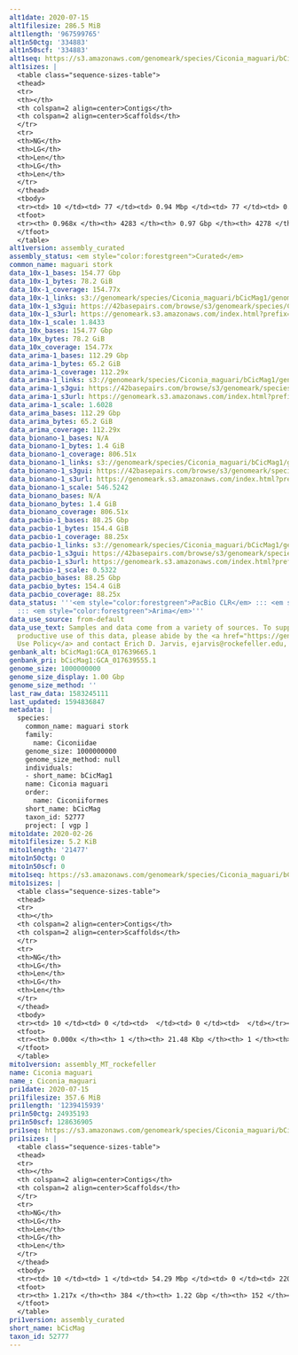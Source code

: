 ```yaml
---
alt1date: 2020-07-15
alt1filesize: 286.5 MiB
alt1length: '967599765'
alt1n50ctg: '334883'
alt1n50scf: '334883'
alt1seq: https://s3.amazonaws.com/genomeark/species/Ciconia_maguari/bCicMag1/assembly_curated/bCicMag1.alt.cur.20200715.fasta.gz
alt1sizes: |
  <table class="sequence-sizes-table">
  <thead>
  <tr>
  <th></th>
  <th colspan=2 align=center>Contigs</th>
  <th colspan=2 align=center>Scaffolds</th>
  </tr>
  <tr>
  <th>NG</th>
  <th>LG</th>
  <th>Len</th>
  <th>LG</th>
  <th>Len</th>
  </tr>
  </thead>
  <tbody>
  <tr><td> 10 </td><td> 77 </td><td> 0.94 Mbp </td><td> 77 </td><td> 0.94 Mbp </td></tr><tr><td> 20 </td><td> 205 </td><td> 0.66 Mbp </td><td> 205 </td><td> 0.66 Mbp </td></tr><tr><td> 30 </td><td> 376 </td><td> 0.52 Mbp </td><td> 376 </td><td> 0.52 Mbp </td></tr><tr><td> 40 </td><td> 592 </td><td> 414.48 Kbp </td><td> 592 </td><td> 414.48 Kbp </td></tr><tr style="background-color:#cccccc;"><td> 50 </td><td> 862 </td><td> 334.88 Kbp </td><td> 862 </td><td> 334.88 Kbp </td></tr><tr><td> 60 </td><td> 1195 </td><td> 268.90 Kbp </td><td> 1195 </td><td> 268.90 Kbp </td></tr><tr><td> 70 </td><td> 1613 </td><td> 209.36 Kbp </td><td> 1613 </td><td> 209.36 Kbp </td></tr><tr><td> 80 </td><td> 2167 </td><td> 153.50 Kbp </td><td> 2167 </td><td> 153.50 Kbp </td></tr><tr><td> 90 </td><td> 3012 </td><td> 87.56 Kbp </td><td> 3012 </td><td> 87.56 Kbp </td></tr><tr><td> 100 </td><td> 0 </td><td>  </td><td> 0 </td><td>  </td></tr></tbody>
  <tfoot>
  <tr><th> 0.968x </th><th> 4283 </th><th> 0.97 Gbp </th><th> 4278 </th><th> 0.97 Gbp </th></tr>
  </tfoot>
  </table>
alt1version: assembly_curated
assembly_status: <em style="color:forestgreen">Curated</em>
common_name: maguari stork
data_10x-1_bases: 154.77 Gbp
data_10x-1_bytes: 78.2 GiB
data_10x-1_coverage: 154.77x
data_10x-1_links: s3://genomeark/species/Ciconia_maguari/bCicMag1/genomic_data/10x/<br>
data_10x-1_s3gui: https://42basepairs.com/browse/s3/genomeark/species/Ciconia_maguari/bCicMag1/genomic_data/10x/
data_10x-1_s3url: https://genomeark.s3.amazonaws.com/index.html?prefix=species/Ciconia_maguari/bCicMag1/genomic_data/10x/
data_10x-1_scale: 1.8433
data_10x_bases: 154.77 Gbp
data_10x_bytes: 78.2 GiB
data_10x_coverage: 154.77x
data_arima-1_bases: 112.29 Gbp
data_arima-1_bytes: 65.2 GiB
data_arima-1_coverage: 112.29x
data_arima-1_links: s3://genomeark/species/Ciconia_maguari/bCicMag1/genomic_data/arima/<br>
data_arima-1_s3gui: https://42basepairs.com/browse/s3/genomeark/species/Ciconia_maguari/bCicMag1/genomic_data/arima/
data_arima-1_s3url: https://genomeark.s3.amazonaws.com/index.html?prefix=species/Ciconia_maguari/bCicMag1/genomic_data/arima/
data_arima-1_scale: 1.6028
data_arima_bases: 112.29 Gbp
data_arima_bytes: 65.2 GiB
data_arima_coverage: 112.29x
data_bionano-1_bases: N/A
data_bionano-1_bytes: 1.4 GiB
data_bionano-1_coverage: 806.51x
data_bionano-1_links: s3://genomeark/species/Ciconia_maguari/bCicMag1/genomic_data/bionano/<br>
data_bionano-1_s3gui: https://42basepairs.com/browse/s3/genomeark/species/Ciconia_maguari/bCicMag1/genomic_data/bionano/
data_bionano-1_s3url: https://genomeark.s3.amazonaws.com/index.html?prefix=species/Ciconia_maguari/bCicMag1/genomic_data/bionano/
data_bionano-1_scale: 546.5242
data_bionano_bases: N/A
data_bionano_bytes: 1.4 GiB
data_bionano_coverage: 806.51x
data_pacbio-1_bases: 88.25 Gbp
data_pacbio-1_bytes: 154.4 GiB
data_pacbio-1_coverage: 88.25x
data_pacbio-1_links: s3://genomeark/species/Ciconia_maguari/bCicMag1/genomic_data/pacbio/<br>
data_pacbio-1_s3gui: https://42basepairs.com/browse/s3/genomeark/species/Ciconia_maguari/bCicMag1/genomic_data/pacbio/
data_pacbio-1_s3url: https://genomeark.s3.amazonaws.com/index.html?prefix=species/Ciconia_maguari/bCicMag1/genomic_data/pacbio/
data_pacbio-1_scale: 0.5322
data_pacbio_bases: 88.25 Gbp
data_pacbio_bytes: 154.4 GiB
data_pacbio_coverage: 88.25x
data_status: '''<em style="color:forestgreen">PacBio CLR</em> ::: <em style="color:forestgreen">10x</em>
  ::: <em style="color:forestgreen">Arima</em>'''
data_use_source: from-default
data_use_text: Samples and data come from a variety of sources. To support fair and
  productive use of this data, please abide by the <a href="https://genome10k.soe.ucsc.edu/data-use-policies/">Data
  Use Policy</a> and contact Erich D. Jarvis, ejarvis@rockefeller.edu, with any questions.
genbank_alt: bCicMag1:GCA_017639665.1
genbank_pri: bCicMag1:GCA_017639555.1
genome_size: 1000000000
genome_size_display: 1.00 Gbp
genome_size_method: ''
last_raw_data: 1583245111
last_updated: 1594836847
metadata: |
  species:
    common_name: maguari stork
    family:
      name: Ciconiidae
    genome_size: 1000000000
    genome_size_method: null
    individuals:
    - short_name: bCicMag1
    name: Ciconia maguari
    order:
      name: Ciconiiformes
    short_name: bCicMag
    taxon_id: 52777
    project: [ vgp ]
mito1date: 2020-02-26
mito1filesize: 5.2 KiB
mito1length: '21477'
mito1n50ctg: 0
mito1n50scf: 0
mito1seq: https://s3.amazonaws.com/genomeark/species/Ciconia_maguari/bCicMag1/assembly_MT_rockefeller/bCicMag1.MT.20200226.fasta.gz
mito1sizes: |
  <table class="sequence-sizes-table">
  <thead>
  <tr>
  <th></th>
  <th colspan=2 align=center>Contigs</th>
  <th colspan=2 align=center>Scaffolds</th>
  </tr>
  <tr>
  <th>NG</th>
  <th>LG</th>
  <th>Len</th>
  <th>LG</th>
  <th>Len</th>
  </tr>
  </thead>
  <tbody>
  <tr><td> 10 </td><td> 0 </td><td>  </td><td> 0 </td><td>  </td></tr><tr><td> 20 </td><td> 0 </td><td>  </td><td> 0 </td><td>  </td></tr><tr><td> 30 </td><td> 0 </td><td>  </td><td> 0 </td><td>  </td></tr><tr><td> 40 </td><td> 0 </td><td>  </td><td> 0 </td><td>  </td></tr><tr style="background-color:#cccccc;"><td> 50 </td><td> 0 </td><td style="background-color:#ff8888;">  </td><td> 0 </td><td style="background-color:#ff8888;">  </td></tr><tr><td> 60 </td><td> 0 </td><td>  </td><td> 0 </td><td>  </td></tr><tr><td> 70 </td><td> 0 </td><td>  </td><td> 0 </td><td>  </td></tr><tr><td> 80 </td><td> 0 </td><td>  </td><td> 0 </td><td>  </td></tr><tr><td> 90 </td><td> 0 </td><td>  </td><td> 0 </td><td>  </td></tr><tr><td> 100 </td><td> 0 </td><td>  </td><td> 0 </td><td>  </td></tr></tbody>
  <tfoot>
  <tr><th> 0.000x </th><th> 1 </th><th> 21.48 Kbp </th><th> 1 </th><th> 21.48 Kbp </th></tr>
  </tfoot>
  </table>
mito1version: assembly_MT_rockefeller
name: Ciconia maguari
name_: Ciconia_maguari
pri1date: 2020-07-15
pri1filesize: 357.6 MiB
pri1length: '1239415939'
pri1n50ctg: 24935193
pri1n50scf: 128636905
pri1seq: https://s3.amazonaws.com/genomeark/species/Ciconia_maguari/bCicMag1/assembly_curated/bCicMag1.pri.cur.20200715.fasta.gz
pri1sizes: |
  <table class="sequence-sizes-table">
  <thead>
  <tr>
  <th></th>
  <th colspan=2 align=center>Contigs</th>
  <th colspan=2 align=center>Scaffolds</th>
  </tr>
  <tr>
  <th>NG</th>
  <th>LG</th>
  <th>Len</th>
  <th>LG</th>
  <th>Len</th>
  </tr>
  </thead>
  <tbody>
  <tr><td> 10 </td><td> 1 </td><td> 54.29 Mbp </td><td> 0 </td><td> 220.37 Mbp </td></tr><tr><td> 20 </td><td> 3 </td><td> 43.90 Mbp </td><td> 0 </td><td> 220.37 Mbp </td></tr><tr><td> 30 </td><td> 6 </td><td> 32.95 Mbp </td><td> 1 </td><td> 169.11 Mbp </td></tr><tr><td> 40 </td><td> 9 </td><td> 29.67 Mbp </td><td> 2 </td><td> 128.64 Mbp </td></tr><tr style="background-color:#cccccc;"><td> 50 </td><td> 13 </td><td style="background-color:#88ff88;"> 24.94 Mbp </td><td> 2 </td><td style="background-color:#88ff88;"> 128.64 Mbp </td></tr><tr><td> 60 </td><td> 17 </td><td> 23.76 Mbp </td><td> 3 </td><td> 87.15 Mbp </td></tr><tr><td> 70 </td><td> 22 </td><td> 16.21 Mbp </td><td> 5 </td><td> 72.61 Mbp </td></tr><tr><td> 80 </td><td> 29 </td><td> 13.21 Mbp </td><td> 6 </td><td> 67.88 Mbp </td></tr><tr><td> 90 </td><td> 37 </td><td> 11.21 Mbp </td><td> 8 </td><td> 46.75 Mbp </td></tr><tr><td> 100 </td><td> 50 </td><td> 6.26 Mbp </td><td> 10 </td><td> 25.27 Mbp </td></tr></tbody>
  <tfoot>
  <tr><th> 1.217x </th><th> 384 </th><th> 1.22 Gbp </th><th> 152 </th><th> 1.24 Gbp </th></tr>
  </tfoot>
  </table>
pri1version: assembly_curated
short_name: bCicMag
taxon_id: 52777
---
```

